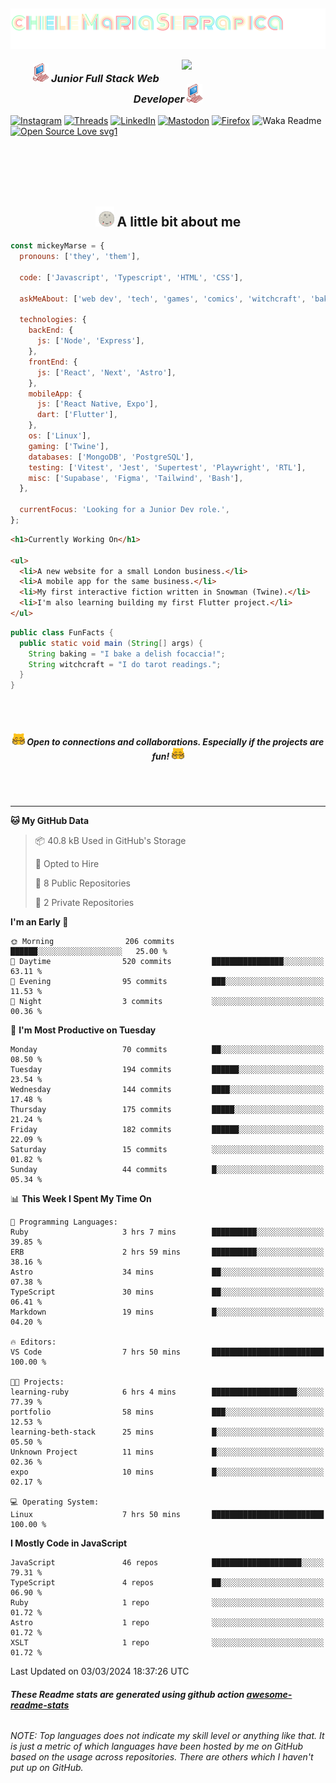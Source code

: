 <h2><img align='center' src="./img/name-title.svg"></h2>
<img align='right' src="https://media.giphy.com/media/clffiicvvmhXrYaAs8/giphy.gif" width="230">
<h3 align='center'><img src="./img/pink_computer.gif" width="25"> <em>Junior Full Stack Web Developer</em> <img src="./img/pink_computer.gif" width="25"> 
</h3>

[![Instagram](https://img.shields.io/badge/@mickeymarse-%23E4405F.svg?style=social-pink&logo=Instagram&logoColor=white)](https://www.instagram.com/mickeymarse/)
[![Threads](https://img.shields.io/badge/@mickeymarse-000000?style=social-pink&logo=Threads&logoColor=white)](https://www.threads.net/@mickeymarse)
[![LinkedIn](https://img.shields.io/badge/linkedin-%230077B5.svg?style=social-pink&logo=linkedin&logoColor=white)](https://www.linkedin.com/in/michele-maria-serrapica-b50963288/)
[![Mastodon](https://img.shields.io/badge/-@mickeymarse-%232B90D9?style=social-pinke&logo=mastodon&logoColor=white)](https://tech.lgbt/@mickeymarse)
[![Firefox](https://img.shields.io/badge/website/portfolio-FF7139?style=social-pink&logo=Firefox-Browser&logoColor=white)](https://www.mickeymarse.dev/)
![Waka Readme](https://github.com/anmol098/anmol098/workflows/Waka%20Readme/badge.svg)
[![Open Source Love svg1](https://badges.frapsoft.com/os/v1/open-source.svg?v=103)](https://github.com/ellerbrock/open-source-badges/)

<br /><br /><br /><br />

<h2 align='center'> <img src="./img/full-moon.gif" width="30"> A little bit about me</h2>

```javascript
const mickeyMarse = {
  pronouns: ['they', 'them'],

  code: ['Javascript', 'Typescript', 'HTML', 'CSS'],

  askMeAbout: ['web dev', 'tech', 'games', 'comics', 'witchcraft', 'baking'],

  technologies: {
    backEnd: {
      js: ['Node', 'Express'],
    },
    frontEnd: {
      js: ['React', 'Next', 'Astro'],
    },
    mobileApp: {
      js: ['React Native, Expo'],
      dart: ['Flutter'],
    },
    os: ['Linux'],
    gaming: ['Twine'],
    databases: ['MongoDB', 'PostgreSQL'],
    testing: ['Vitest', 'Jest', 'Supertest', 'Playwright', 'RTL'],
    misc: ['Supabase', 'Figma', 'Tailwind', 'Bash'],
  },

  currentFocus: 'Looking for a Junior Dev role.',
};
```

```html
<h1>Currently Working On</h1>

<ul>
  <li>A new website for a small London business.</li>
  <li>A mobile app for the same business.</li>
  <li>My first interactive fiction written in Snowman (Twine).</li>
  <li>I'm also learning building my first Flutter project.</li>
</ul>
```

```java
public class FunFacts {
  public static void main (String[] args) {
    String baking = "I bake a delish focaccia!";
    String witchcraft = "I do tarot readings.";
  }
}
```

<br></br>

<h5 align='center'><img src="./img/meow_hug.png" width="20"> <b>Open to connections and collaborations. Especially if the projects are fun!</b> <img src="./img/meow_hug.png" width="20"></h5>

<br></br>

---

<!--START_SECTION:waka-->
**🐱 My GitHub Data** 

> 📦 40.8 kB Used in GitHub's Storage 
 > 
> 💼 Opted to Hire
 > 
> 📜 8 Public Repositories 
 > 
> 🔑 2 Private Repositories 
 > 
**I'm an Early 🐤** 

```text
🌞 Morning                206 commits         ██████░░░░░░░░░░░░░░░░░░░   25.00 % 
🌆 Daytime                520 commits         ████████████████░░░░░░░░░   63.11 % 
🌃 Evening                95 commits          ███░░░░░░░░░░░░░░░░░░░░░░   11.53 % 
🌙 Night                  3 commits           ░░░░░░░░░░░░░░░░░░░░░░░░░   00.36 % 
```
📅 **I'm Most Productive on Tuesday** 

```text
Monday                   70 commits          ██░░░░░░░░░░░░░░░░░░░░░░░   08.50 % 
Tuesday                  194 commits         ██████░░░░░░░░░░░░░░░░░░░   23.54 % 
Wednesday                144 commits         ████░░░░░░░░░░░░░░░░░░░░░   17.48 % 
Thursday                 175 commits         █████░░░░░░░░░░░░░░░░░░░░   21.24 % 
Friday                   182 commits         ██████░░░░░░░░░░░░░░░░░░░   22.09 % 
Saturday                 15 commits          ░░░░░░░░░░░░░░░░░░░░░░░░░   01.82 % 
Sunday                   44 commits          █░░░░░░░░░░░░░░░░░░░░░░░░   05.34 % 
```


📊 **This Week I Spent My Time On** 

```text
💬 Programming Languages: 
Ruby                     3 hrs 7 mins        ██████████░░░░░░░░░░░░░░░   39.85 % 
ERB                      2 hrs 59 mins       ██████████░░░░░░░░░░░░░░░   38.16 % 
Astro                    34 mins             ██░░░░░░░░░░░░░░░░░░░░░░░   07.38 % 
TypeScript               30 mins             ██░░░░░░░░░░░░░░░░░░░░░░░   06.41 % 
Markdown                 19 mins             █░░░░░░░░░░░░░░░░░░░░░░░░   04.20 % 

🔥 Editors: 
VS Code                  7 hrs 50 mins       █████████████████████████   100.00 % 

🐱‍💻 Projects: 
learning-ruby            6 hrs 4 mins        ███████████████████░░░░░░   77.39 % 
portfolio                58 mins             ███░░░░░░░░░░░░░░░░░░░░░░   12.53 % 
learning-beth-stack      25 mins             █░░░░░░░░░░░░░░░░░░░░░░░░   05.50 % 
Unknown Project          11 mins             █░░░░░░░░░░░░░░░░░░░░░░░░   02.36 % 
expo                     10 mins             █░░░░░░░░░░░░░░░░░░░░░░░░   02.17 % 

💻 Operating System: 
Linux                    7 hrs 50 mins       █████████████████████████   100.00 % 
```

**I Mostly Code in JavaScript** 

```text
JavaScript               46 repos            ████████████████████░░░░░   79.31 % 
TypeScript               4 repos             ██░░░░░░░░░░░░░░░░░░░░░░░   06.90 % 
Ruby                     1 repo              ░░░░░░░░░░░░░░░░░░░░░░░░░   01.72 % 
Astro                    1 repo              ░░░░░░░░░░░░░░░░░░░░░░░░░   01.72 % 
XSLT                     1 repo              ░░░░░░░░░░░░░░░░░░░░░░░░░   01.72 % 
```




 Last Updated on 03/03/2024 18:37:26 UTC
<!--END_SECTION:waka-->

###### **These Readme stats are generated using github action [awesome-readme-stats](https://github.com/anmol098/waka-readme-stats)**

###### NOTE: Top languages does not indicate my skill level or anything like that. It is just a metric of which languages have been hosted by me on GitHub based on the usage across repositories. There are others which I haven't put up on GitHub.
